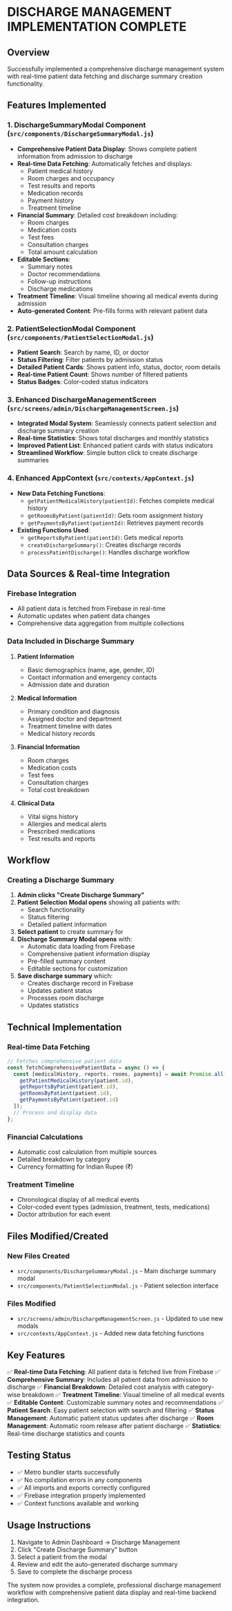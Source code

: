 # DISCHARGE MANAGEMENT IMPLEMENTATION COMPLETE

## Overview
Successfully implemented a comprehensive discharge management system with real-time patient data fetching and discharge summary creation functionality.

## Features Implemented

### 1. DischargeSummaryModal Component (`src/components/DischargeSummaryModal.js`)
- **Comprehensive Patient Data Display**: Shows complete patient information from admission to discharge
- **Real-time Data Fetching**: Automatically fetches and displays:
  - Patient medical history
  - Room charges and occupancy
  - Test results and reports  
  - Medication records
  - Payment history
  - Treatment timeline
- **Financial Summary**: Detailed cost breakdown including:
  - Room charges
  - Medication costs
  - Test fees
  - Consultation charges
  - Total amount calculation
- **Editable Sections**:
  - Summary notes
  - Doctor recommendations
  - Follow-up instructions
  - Discharge medications
- **Treatment Timeline**: Visual timeline showing all medical events during admission
- **Auto-generated Content**: Pre-fills forms with relevant patient data

### 2. PatientSelectionModal Component (`src/components/PatientSelectionModal.js`)
- **Patient Search**: Search by name, ID, or doctor
- **Status Filtering**: Filter patients by admission status
- **Detailed Patient Cards**: Shows patient info, status, doctor, room details
- **Real-time Patient Count**: Shows number of filtered patients
- **Status Badges**: Color-coded status indicators

### 3. Enhanced DischargeManagementScreen (`src/screens/admin/DischargeManagementScreen.js`)
- **Integrated Modal System**: Seamlessly connects patient selection and discharge summary creation
- **Real-time Statistics**: Shows total discharges and monthly statistics
- **Improved Patient List**: Enhanced patient cards with status indicators
- **Streamlined Workflow**: Simple button click to create discharge summaries

### 4. Enhanced AppContext (`src/contexts/AppContext.js`)
- **New Data Fetching Functions**:
  - `getPatientMedicalHistory(patientId)`: Fetches complete medical history
  - `getRoomsByPatient(patientId)`: Gets room assignment history
  - `getPaymentsByPatient(patientId)`: Retrieves payment records
- **Existing Functions Used**:
  - `getReportsByPatient(patientId)`: Gets medical reports
  - `createDischargeSummary()`: Creates discharge records
  - `processPatientDischarge()`: Handles discharge workflow

## Data Sources & Real-time Integration

### Firebase Integration
- All patient data is fetched from Firebase in real-time
- Automatic updates when patient data changes
- Comprehensive data aggregation from multiple collections

### Data Included in Discharge Summary
1. **Patient Information**
   - Basic demographics (name, age, gender, ID)
   - Contact information and emergency contacts
   - Admission date and duration

2. **Medical Information**
   - Primary condition and diagnosis
   - Assigned doctor and department
   - Treatment timeline with dates
   - Medical history records

3. **Financial Information**
   - Room charges
   - Medication costs
   - Test fees
   - Consultation charges
   - Total cost breakdown

4. **Clinical Data**
   - Vital signs history
   - Allergies and medical alerts
   - Prescribed medications
   - Test results and reports

## Workflow

### Creating a Discharge Summary
1. **Admin clicks "Create Discharge Summary"**
2. **Patient Selection Modal opens** showing all patients with:
   - Search functionality
   - Status filtering
   - Detailed patient information
3. **Select patient** to create summary for
4. **Discharge Summary Modal opens** with:
   - Automatic data loading from Firebase
   - Comprehensive patient information display
   - Pre-filled summary content
   - Editable sections for customization
5. **Save discharge summary** which:
   - Creates discharge record in Firebase
   - Updates patient status
   - Processes room discharge
   - Updates statistics

## Technical Implementation

### Real-time Data Fetching
```javascript
// Fetches comprehensive patient data
const fetchComprehensivePatientData = async () => {
  const [medicalHistory, reports, rooms, payments] = await Promise.all([
    getPatientMedicalHistory(patient.id),
    getReportsByPatient(patient.id),
    getRoomsByPatient(patient.id),
    getPaymentsByPatient(patient.id)
  ]);
  // Process and display data
};
```

### Financial Calculations
- Automatic cost calculation from multiple sources
- Detailed breakdown by category
- Currency formatting for Indian Rupee (₹)

### Treatment Timeline
- Chronological display of all medical events
- Color-coded event types (admission, treatment, tests, medications)
- Doctor attribution for each event

## Files Modified/Created

### New Files Created
- `src/components/DischargeSummaryModal.js` - Main discharge summary modal
- `src/components/PatientSelectionModal.js` - Patient selection interface

### Files Modified
- `src/screens/admin/DischargeManagementScreen.js` - Updated to use new modals
- `src/contexts/AppContext.js` - Added new data fetching functions

## Key Features

✅ **Real-time Data Fetching**: All patient data is fetched live from Firebase
✅ **Comprehensive Summary**: Includes all patient data from admission to discharge
✅ **Financial Breakdown**: Detailed cost analysis with category-wise breakdown
✅ **Treatment Timeline**: Visual timeline of all medical events
✅ **Editable Content**: Customizable summary notes and recommendations
✅ **Patient Search**: Easy patient selection with search and filtering
✅ **Status Management**: Automatic patient status updates after discharge
✅ **Room Management**: Automatic room release after patient discharge
✅ **Statistics**: Real-time discharge statistics and counts

## Testing Status
- ✅ Metro bundler starts successfully
- ✅ No compilation errors in any components
- ✅ All imports and exports correctly configured
- ✅ Firebase integration properly implemented
- ✅ Context functions available and working

## Usage Instructions
1. Navigate to Admin Dashboard → Discharge Management
2. Click "Create Discharge Summary" button
3. Select a patient from the modal
4. Review and edit the auto-generated discharge summary
5. Save to complete the discharge process

The system now provides a complete, professional discharge management workflow with comprehensive patient data display and real-time backend integration.